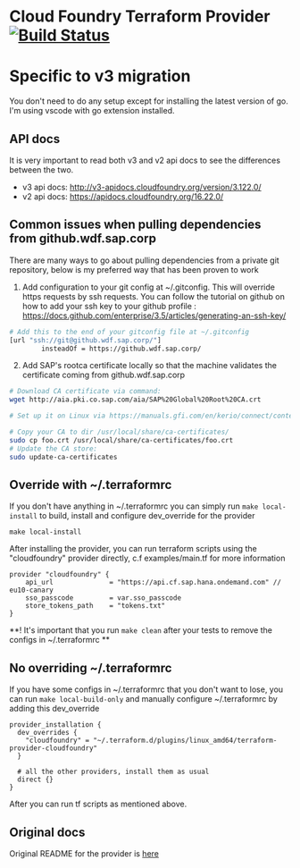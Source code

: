 # Cloud Foundry Terraform Provider [![Build Status](https://travis-ci.org/cloudfoundry-community/terraform-provider-cloudfoundry.svg?branch=master)](https://travis-ci.org/cloudfoundry-community/terraform-provider-cloudfoundry)

# Specific to v3 migration
You don't need to do any setup except for installing the latest version of go. I'm using vscode with go extension installed.

## API docs
It is very important to read both v3 and v2 api docs to see the differences between the two.
- v3 api docs: http://v3-apidocs.cloudfoundry.org/version/3.122.0/
- v2 api docs: https://apidocs.cloudfoundry.org/16.22.0/

## Common issues when pulling dependencies from github.wdf.sap.corp
There are many ways to go about pulling dependencies from a private git repository, below is my preferred way that has been proven to work

1. Add configuration to your git config at ~/.gitconfig. This will override https requests by ssh requests. You can follow the tutorial on github on how to add your ssh key to your github profile : https://docs.github.com/enterprise/3.5/articles/generating-an-ssh-key/
```sh
# Add this to the end of your gitconfig file at ~/.gitconfig
[url "ssh://git@github.wdf.sap.corp/"]
        insteadOf = https://github.wdf.sap.corp/
```

2. Add SAP's rootca certificate locally so that the machine validates the certificate coming from github.wdf.sap.corp
```sh
# Download CA certificate via command: 
wget http://aia.pki.co.sap.com/aia/SAP%20Global%20Root%20CA.crt

# Set up it on Linux via https://manuals.gfi.com/en/kerio/connect/content/server-configuration/ssl-certificates/adding-trusted-root-certificates-to-the-server-1605.html

# Copy your CA to dir /usr/local/share/ca-certificates/
sudo cp foo.crt /usr/local/share/ca-certificates/foo.crt
# Update the CA store: 
sudo update-ca-certificates
```


## Override with ~/.terraformrc
If you don't have anything in ~/.terraformrc you can simply run `make local-install` to build, install and configure dev_override for the provider
```shell
make local-install
```
After installing the provider, you can run terraform scripts using the "cloudfoundry" provider directly, c.f examples/main.tf for more information
```HCL
provider "cloudfoundry" {
    api_url              = "https://api.cf.sap.hana.ondemand.com" // eu10-canary
    sso_passcode         = var.sso_passcode
    store_tokens_path    = "tokens.txt"
}
```

**! It's important that you run `make clean` after your tests to remove the configs in ~/.terraformrc **

## No overriding ~/.terraformrc
If you have some configs in ~/.terraformrc that you don't want to lose, you can run `make local-build-only` and manually configure ~/.terraformrc by adding this dev_override
```config
provider_installation {
  dev_overrides {
    "cloudfoundry" = "~/.terraform.d/plugins/linux_amd64/terraform-provider-cloudfoundry"
  }

  # all the other providers, install them as usual
  direct {}
}
```
After you can run tf scripts as mentioned above.

Original docs
-------------
Original README for the provider is [here](https://github.com/cloudfoundry-community/terraform-provider-cloudfoundry)
